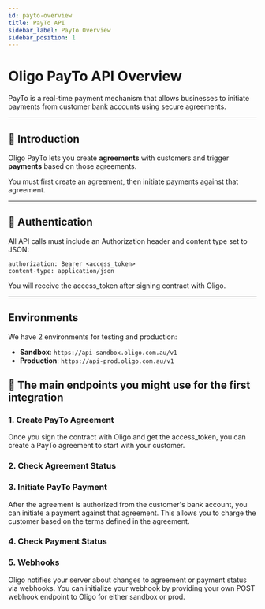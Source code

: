 ```yaml
---
id: payto-overview
title: PayTo API
sidebar_label: PayTo Overview
sidebar_position: 1
---
```


# Oligo PayTo API Overview

PayTo is a real-time payment mechanism that allows businesses to initiate payments from customer bank accounts using secure agreements.

---

## 📘 Introduction

Oligo PayTo lets you create **agreements** with customers and trigger **payments** based on those agreements.

You must first create an agreement, then initiate payments against that agreement.

---

## 🔐 Authentication

All API calls must include an Authorization header and content type set to JSON:

```
authorization: Bearer <access_token>
content-type: application/json
```

You will receive the access_token after signing contract with Oligo.

---

## Environments
We have 2 environments for testing and production:
- **Sandbox**: `https://api-sandbox.oligo.com.au/v1`
- **Production**: `https://api-prod.oligo.com.au/v1`



## 📄 The main endpoints you might use for the first integration

### 1. Create PayTo Agreement

Once you sign the contract with Oligo and get the access_token, you can create a PayTo agreement to start with your customer.

### 2. Check Agreement Status

### 3. Initiate PayTo Payment

After the agreement is authorized from the customer's bank account, you can initiate a payment against that agreement.
This allows you to charge the customer based on the terms defined in the agreement.

### 4. Check Payment Status

### 5. Webhooks

Oligo notifies your server about changes to agreement or payment status via webhooks.
You can initialize your webhook by providing your own POST webhook endpoint to Oligo for either sandbox or prod.

